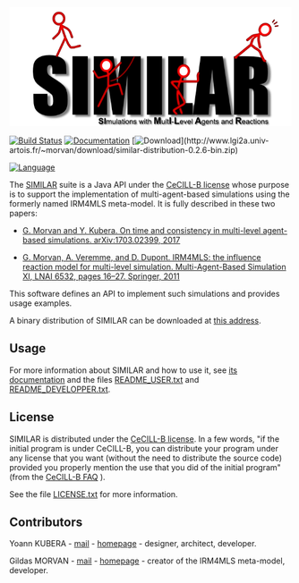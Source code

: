 ![#SIMILAR](src/doc/images/similarLogo.png)

[![Build Status](https://travis-ci.org/gildasmorvan/similar.svg?branch=master)](https://travis-ci.org/gildasmorvan/similar)
[![Documentation](https://img.shields.io/badge/documentation-web-brightgreen.svg)](http://www.lgi2a.univ-artois.fr/~morvan/similar/docs/README.html)
[![Download](https://img.shields.io/badge/download-latest%20binary%20distribution%20(v0.2.6)-blue.svg)](http://www.lgi2a.univ-artois.fr/~morvan/download/similar-distribution-0.2.6-bin.zip)

[![Language](http://img.shields.io/badge/language-java-lightgray.svg)](https://www.java.com/)

The [SIMILAR](http://www.lgi2a.univ-artois.fr/~morvan/similar.html) suite is a Java API under the [CeCILL-B license](http://cecill.info) whose purpose is to support the implementation of multi-agent-based simulations using the formerly named IRM4MLS meta-model. It is fully described in these two papers:

* [G. Morvan and Y. Kubera. On time and consistency in multi-level agent-based simulations. arXiv:1703.02399, 2017](https://arxiv.org/abs/1703.02399)

* [G. Morvan, A. Veremme, and D. Dupont. IRM4MLS: the influence reaction model for multi-level simulation. Multi-Agent-Based Simulation XI, LNAI 6532, pages 16–27. Springer, 2011](http://arxiv.org/abs/1310.7951)

This software defines an API to implement such simulations and provides usage examples.

A binary distribution of SIMILAR can be downloaded at [this address](http://www.lgi2a.univ-artois.fr/~morvan/similar.html).

## Usage

For more information about SIMILAR and how to use it, see [its documentation](http://www.lgi2a.univ-artois.fr/~morvan/similar/docs/README.html) and the files [README_USER.txt](https://forge.univ-artois.fr/yoann.kubera/similar/blob/master/README_USER.txt) and [README_DEVELOPPER.txt](https://forge.univ-artois.fr/yoann.kubera/similar/blob/master/README_DEVELOPPER.txt).

## License

SIMILAR is distributed under the [CeCILL-B license](http://cecill.info). In a few words, "if the initial program is under CeCILL-B, you can distribute your program under any license that you want (without the need to distribute the source code) provided you properly mention the use that you did of the initial program" (from the [CeCILL-B FAQ](http://www.cecill.info/faq.en.html#differences) ).

See the file  [LICENSE.txt](LICENSE.txt) for more information. 

## Contributors

Yoann KUBERA - [mail](mailto:yoann.kubera@gmail.com) - [homepage](http://yoannkubera.net/) - designer, architect, developer.

Gildas MORVAN - [mail](mailto:gildas.morvan@univ-artois.fr) - [homepage](http://www.lgi2a.univ-artois.fr/~morvan/) - creator of the IRM4MLS meta-model, developer.
